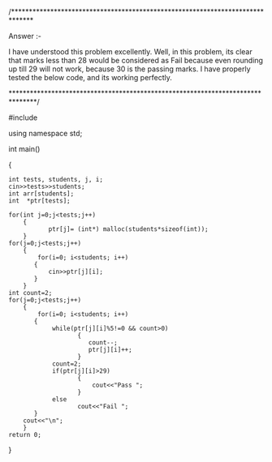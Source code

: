 /******************************************************************************

Answer :-

I have understood this problem excellently. Well, in this problem, its clear that marks less than 28 would be 
considered as Fail because even rounding up till 29 will not work, because 30 is the passing marks.
I have properly tested the below code, and its working perfectly.

*******************************************************************************/

#include <iostream>

using namespace std;

int main()
    
{

    int tests, students, j, i;
    cin>>tests>>students;
    int arr[students];
    int  *ptr[tests];
    
    for(int j=0;j<tests;j++)
        {
               ptr[j]= (int*) malloc(students*sizeof(int));
        }
    for(j=0;j<tests;j++)
        {
            for(i=0; i<students; i++)
           {    
               cin>>ptr[j][i];
           } 
        }
    int count=2;    
    for(j=0;j<tests;j++)
        {
            for(i=0; i<students; i++)
           {    
                while(ptr[j][i]%5!=0 && count>0)
                       {
                          count--;
                          ptr[j][i]++;
                       }
                count=2;
                if(ptr[j][i]>29)
                       {
                           cout<<"Pass ";
                       }
                else
                       cout<<"Fail ";
           }
        cout<<"\n";   
        }     
    return 0;
}

    
    
